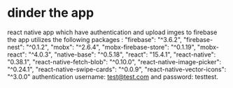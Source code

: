 # dinder the app
react native app which have authentication and upload imges to firebase
the app utilizes the following packages :
    "firebase": "^3.6.2",
    "firebase-nest": "^0.1.2",
    "mobx": "^2.6.4",
    "mobx-firebase-store": "^0.1.19",
    "mobx-react": "^4.0.3",
    "native-base": "^0.5.18",
    "react": "15.4.1",
    "react-native": "0.38.1",
    "react-native-fetch-blob": "^0.10.0",
    "react-native-image-picker": "^0.24.1",
    "react-native-swipe-cards": "^0.0.9",
    "react-native-vector-icons": "^3.0.0"
    authentication username: test@test.com and password: testtest.